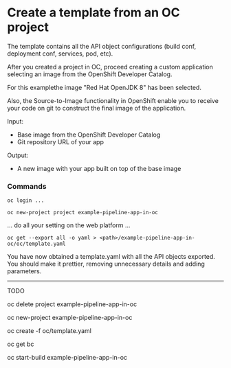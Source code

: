 # Create a template from an OC project  

The template contains all the API object configurations (build conf, 
deployment conf, services, pod, etc).

After you created a project in OC, proceed creating a custom application 
selecting an image from the OpenShift Developer Catalog.

For this examplethe image "Red Hat OpenJDK 8" has been selected.

Also, the Source-to-Image functionality in OpenShift enable you to
receive your code on git to construct the final image of the application.

Input: 
- Base image from the OpenShift Developer Catalog
- Git repository URL of your app 

Output:
- A new image with your app built on top of the base image

### Commands

`oc login ...`

`oc new-project project example-pipeline-app-in-oc`

... do all your setting on the web platform ...

`oc get --export all -o yaml > <path>/example-pipeline-app-in-oc/oc/template.yaml`

You have now obtained a template.yaml with all the API objects exported. You should 
make it prettier, removing unnecessary details and adding parameters.



----------
TODO

oc delete project example-pipeline-app-in-oc

oc new-project example-pipeline-app-in-oc

oc create -f oc/template.yaml

oc get bc 

oc start-build example-pipeline-app-in-oc